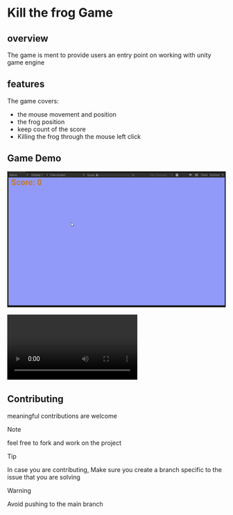 # Kill the frog Game

## overview

The game is ment to provide users an entry point on working with unity game engine

## features 
 
 The game covers:
  - the mouse movement and position
  - the frog position
  - keep count of the score 
  - Killing the frog through the mouse left click


## Game Demo 

[![Game Demo](./Assets/media/gamedemo.gif)](./Assets/media/gameDemo.mp4)

<video src="./Assets/media/gameDemo.mp4" controls ></video>



## Contributing

meaningful contributions are welcome

> [!NOTE]
> feel free to fork and work on the project 


> [!TIP]  
> In case you are contributing, Make sure you create a branch specific to the issue that you are solving

> [!WARNING]
> Avoid pushing to the main branch
